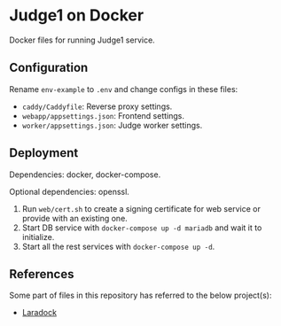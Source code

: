 # Judge1 on Docker

Docker files for running Judge1 service.

## Configuration

Rename `env-example` to `.env` and change configs in these files:

- `caddy/Caddyfile`: Reverse proxy settings.
- `webapp/appsettings.json`: Frontend settings.
- `worker/appsettings.json`: Judge worker settings.

## Deployment

Dependencies: docker, docker-compose.

Optional dependencies: openssl.

1. Run `web/cert.sh` to create a signing certificate for web service or provide with an existing one.
2. Start DB service with `docker-compose up -d mariadb` and wait it to initialize.
3. Start all the rest services with `docker-compose up -d`.

## References

Some part of files in this repository has referred to the below project(s):

- [Laradock](https://github.com/laradock/laradock)
